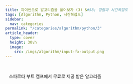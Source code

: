 ```yaml
---
title: 파이썬으로 알고리즘을 풀어보자 (3) &#58; 정렬과 시간복잡도
tags: [Algorithm, Python, 시간복잡도]
sidebar:
  nav: categories
permalink: "/categories/algorithm/python/3"
article_header:
  type: cover
  height: 30vh
  image:
    src: /imgs/algorithm/input-fx-output.png
---
```


<!--more-->

<br/>

&nbsp;&nbsp; 스파르타 부트 캠프에서 무료로 제공 받은 알고리즘
&nbsp;&nbsp;
&nbsp;&nbsp;
&nbsp;&nbsp;
&nbsp;&nbsp;
&nbsp;&nbsp;
&nbsp;&nbsp;
&nbsp;&nbsp;
&nbsp;&nbsp;
&nbsp;&nbsp;
&nbsp;&nbsp;
&nbsp;&nbsp;
&nbsp;&nbsp;
